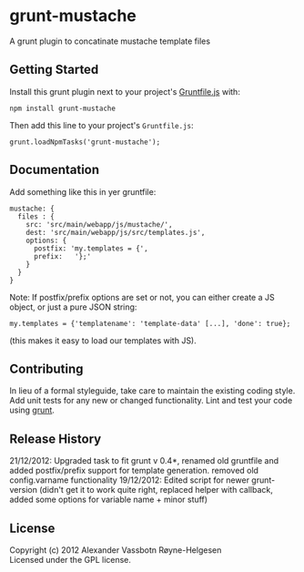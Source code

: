 # grunt-mustache

A grunt plugin to concatinate mustache template files

## Getting Started
Install this grunt plugin next to your project's [Gruntfile.js][getting_started] with: 

`npm install grunt-mustache`

Then add this line to your project's `Gruntfile.js`:

`grunt.loadNpmTasks('grunt-mustache');`

[grunt]: https://github.com/cowboy/grunt
[getting_started]: https://github.com/cowboy/grunt/blob/master/docs/getting_started.md

## Documentation
Add something like this in yer gruntfile:

	mustache: {
	  files : {
	    src: 'src/main/webapp/js/mustache/',
	    dest: 'src/main/webapp/js/src/templates.js',
	    options: {
	      postfix: 'my.templates = {',
	      prefix: 	'};'
	    }
	  }
	}


Note: If postfix/prefix options are set or not, you can either create a JS object, or just a pure JSON string:

	my.templates = {'templatename': 'template-data' [...], 'done': true};

(this makes it easy to load our templates with JS).

## Contributing
In lieu of a formal styleguide, take care to maintain the existing coding style. Add unit tests for any new or changed functionality. Lint and test your code using [grunt][grunt].

## Release History
21/12/2012: Upgraded task to fit grunt v 0.4*, renamed old gruntfile and added postfix/prefix support for template generation. removed old config.varname functionality
19/12/2012: Edited script for newer grunt-version (didn't get it to work quite right, replaced helper with callback, added some options for variable name + minor stuff)


## License
Copyright (c) 2012 Alexander Vassbotn Røyne-Helgesen  
Licensed under the GPL license.
